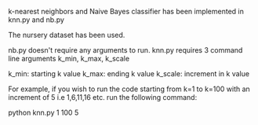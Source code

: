 k-nearest neighbors and Naive Bayes classifier has been implemented in knn.py and nb.py

The nursery dataset has been used.

nb.py doesn't require any arguments to run.
knn.py requires 3 command line arguments k_min, k_max, k_scale

k_min: starting k value
k_max: ending k value
k_scale: increment in k value

For example, if you wish to run the code starting from k=1 to k=100 with an increment of 5 i.e 1,6,11,16 etc. run the following command:

python knn.py 1 100 5
